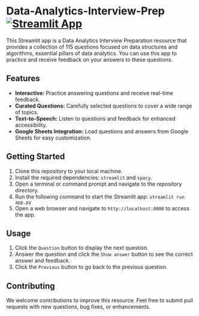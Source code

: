 # Data-Analytics-Interview-Prep [![Streamlit App](https://static.streamlit.io/badges/streamlit_badge_black_white.svg)](https://data-analytics-interview-prep-ocisqsdguzcbr8sqxbmuo7.streamlit.app/)
This Streamlit app is a Data Analytics Interview Preparation resource that provides a collection of 115 questions focused on data structures and algorithms, essential pillars of data analytics. You can use this app to practice and receive feedback on your answers to these questions.

## Features

* **Interactive:** Practice answering questions and receive real-time feedback.
* **Curated Questions:** Carefully selected questions to cover a wide range of topics.
* **Text-to-Speech:** Listen to questions and feedback for enhanced accessibility.
* **Google Sheets Integration:** Load questions and answers from Google Sheets for easy customization.

## Getting Started

1. Clone this repository to your local machine.
2. Install the required dependencies: `streamlit` and `spacy`.
3. Open a terminal or command prompt and navigate to the repository directory.
4. Run the following command to start the Streamlit app: `streamlit run app.py`
5. Open a web browser and navigate to `http://localhost:8000` to access the app.

## Usage

1. Click the `Question` button to display the next question.
2. Answer the question and click the `Show answer` button to see the correct answer and feedback.
3. Click the `Previous` button to go back to the previous question.

## Contributing

We welcome contributions to improve this resource. Feel free to submit pull requests with new questions, bug fixes, or enhancements.


